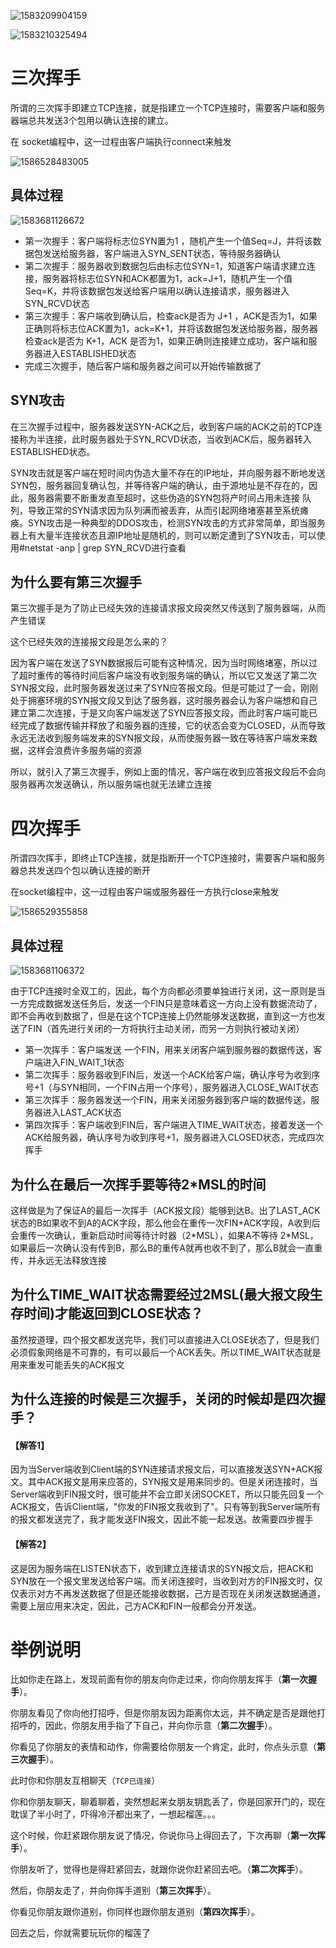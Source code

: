 ![1583209904159](.\1583209904159.png)

![1583210325494](.\1583210325494.png)

# 三次挥手

所谓的三次挥手即建立TCP连接，就是指建立一个TCP连接时，需要客户端和服务器端总共发送3个包用以确认连接的建立。

在 socket编程中，这一过程由客户端执行connect来触发

![1586528483005](.\1586528483005.png)

## 具体过程

![1583681126672](.\1583681126672.png)

+ 第一次握手：客户端将标志位SYN置为1 ，随机产生一个值Seq=J，并将该数据包发送给服务器，客户端进入SYN_SENT状态，等待服务器确认
+ 第二次握手：服务器收到数据包后由标志位SYN=1，知道客户端请求建立连接，服务器将标志位SYN和ACK都置为1，ack=J+1，随机产生一个值Seq=K，并将该数据包发送给客户端用以确认连接请求，服务器进入SYN_RCVD状态
+ 第三次握手：客户端收到确认后，检查ack是否为 J+1 ，ACK是否为1，如果正确则将标志位ACK置为1，ack=K+1，并将该数据包发送给服务器，服务器检查ack是否为 K+1，ACK 是否为1，如果正确则连接建立成功，客户端和服务器进入ESTABLISHED状态
+ 完成三次握手，随后客户端和服务器之间可以开始传输数据了

## SYN攻击

在三次握手过程中，服务器发送SYN-ACK之后，收到客户端的ACK之前的TCP连接称为半连接，此时服务器处于SYN_RCVD状态，当收到ACK后，服务器转入ESTABLISHED状态。

SYN攻击就是客户端在短时间内伪造大量不存在的IP地址，并向服务器不断地发送SYN包，服务器回复确认包，并等待客户端的确认，由于源地址是不存在的，因此，服务器需要不断重发直至超时，这些伪造的SYN包将产时间占用未连接 队列，导致正常的SYN请求因为队列满而被丢弃，从而引起网络堵塞甚至系统瘫痪。SYN攻击是一种典型的DDOS攻击，检测SYN攻击的方式非常简单，即当服务器上有大量半连接状态且源IP地址是随机的，则可以断定遭到了SYN攻击，可以使用#netstat -anp | grep SYN_RCVD进行查看

## 为什么要有第三次握手

第三次握手是为了防止已经失效的连接请求报文段突然又传送到了服务器端，从而产生错误

这个已经失效的连接报文段是怎么来的？

因为客户端在发送了SYN数据报后可能有这种情况，因为当时网络堵塞，所以过了超时重传的等待时间后客户端没有收到服务端的确认，所以它又发送了第二次SYN报文段，此时服务器发送过来了SYN应答报文段。但是可能过了一会，刚刚处于拥塞环境的SYN报文段又到达了服务器，这时服务器会认为客户端想和自己建立第二次连接，于是又向客户端发送了SYN应答报文段，而此时客户端可能已经完成了数据传输并释放了和服务器的连接，它的状态会变为CLOSED，从而导致永远无法收到服务端发来的SYN报文段，从而使服务器一致在等待客户端发来数据，这样会浪费许多服务端的资源

所以，就引入了第三次握手，例如上面的情况，客户端在收到应答报文段后不会向服务器再次发送确认，所以服务端也就无法建立连接



# 四次挥手

所谓四次挥手，即终止TCP连接，就是指断开一个TCP连接时，需要客户端和服务器总共发送四个包以确认连接的断开

在socket编程中，这一过程由客户端或服务器任一方执行close来触发

![1586529355858](.\1586529355858.png)

## 具体过程

![1583681106372](.\1583681106372.png)

由于TCP连接时全双工的，因此，每个方向都必须要单独进行关闭，这一原则是当一方完成数据发送任务后，发送一个FIN只是意味着这一方向上没有数据流动了，即不会再收到数据了，但是在这个TCP连接上仍然能够发送数据，直到这一方也发送了FIN（首先进行关闭的一方将执行主动关闭，而另一方则执行被动关闭）

+ 第一次挥手：客户端发送 一个FIN，用来关闭客户端到服务器的数据传送，客户端进入FIN_WAIT_1状态
+ 第二次挥手：服务器收到FIN后，发送一个ACK给客户端，确认序号为收到序号+1（与SYN相同，一个FIN占用一个序号），服务器进入CLOSE_WAIT状态
+ 第三次挥手：服务器发送一个FIN，用来关闭服务器到客户端的数据传送，服务器进入LAST_ACK状态
+ 第四次挥手：客户端收到FIN后，客户端进入TIME_WAIT状态，接着发送一个ACK给服务器，确认序号为收到序号+1，服务器进入CLOSED状态，完成四次挥手

## 为什么在最后一次挥手要等待2*MSL的时间

这样做是为了保证A的最后一次挥手（ACK报文段）能够到达B。出了LAST_ACK状态的B如果收不到A的ACK字段，那么他会在重传一次FIN+ACK字段，A收到后会重传一次确认，重新启动时间等待计时器（2\*MSL），如果A不等待 2*MSL，如果最后一次确认没有传到B，那么B的重传A就再也收不到了，那么B就会一直重传，并永远无法释放连接

## 为什么TIME_WAIT状态需要经过2MSL(最大报文段生存时间)才能返回到CLOSE状态？

虽然按道理，四个报文都发送完毕，我们可以直接进入CLOSE状态了，但是我们必须假象网络是不可靠的，有可以最后一个ACK丢失。所以TIME_WAIT状态就是用来重发可能丢失的ACK报文

## 为什么连接的时候是三次握手，关闭的时候却是四次握手？

#### 【解答1】

因为当Server端收到Client端的SYN连接请求报文后，可以直接发送SYN+ACK报文。其中ACK报文是用来应答的，SYN报文是用来同步的。但是关闭连接时，当Server端收到FIN报文时，很可能并不会立即关闭SOCKET，所以只能先回复一个ACK报文，告诉Client端，"你发的FIN报文我收到了"。只有等到我Server端所有的报文都发送完了，我才能发送FIN报文，因此不能一起发送。故需要四步握手

#### 【解答2】

这是因为服务端在LISTEN状态下，收到建立连接请求的SYN报文后，把ACK和SYN放在一个报文里发送给客户端。而关闭连接时，当收到对方的FIN报文时，仅仅表示对方不再发送数据了但是还能接收数据，己方是否现在关闭发送数据通道，需要上层应用来决定，因此，己方ACK和FIN一般都会分开发送。



# 举例说明

比如你走在路上，发现前面有你的朋友向你走过来，你向你朋友挥手（**第一次握手**）。

你朋友看见了你向他打招呼，但是你朋友因为距离你太远，并不确定是否是跟他打招呼的，因此，你朋友用手指了下自己，并向你示意（**第二次握手**）。

你看见了你朋友的表情和动作，你需要给你朋友一个肯定，此时，你点头示意（**第三次握手**）。

此时你和你朋友互相聊天（`TCP已连接`）



你和你朋友聊天，聊着聊着，突然想起来女朋友钥匙丢了，你是回家开门的，现在耽误了半小时了，吓得冷汗都出来了，一想起榴莲。。。

这个时候，你赶紧跟你朋友说了情况，你说你马上得回去了，下次再聊（**第一次挥手**）。

你朋友听了，觉得也是得赶紧回去，就跟你说你赶紧回去吧。（**第二次挥手**）。

然后，你朋友走了，并向你挥手道别（**第三次挥手**）。

你看见你朋友跟你道别，你同样也跟你朋友道别（**第四次挥手**）。

回去之后，你就需要玩玩你的榴莲了